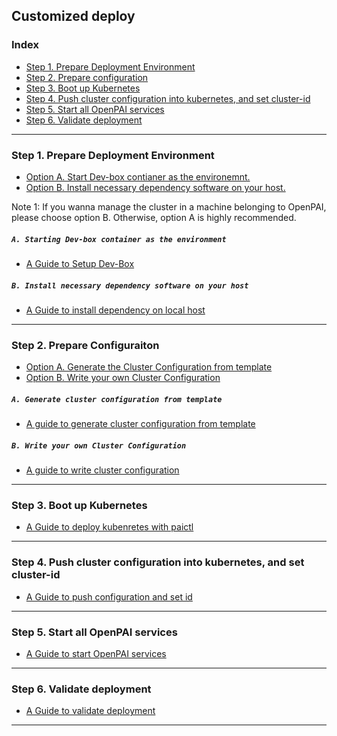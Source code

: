 <!--
  Copyright (c) Microsoft Corporation
  All rights reserved.

  MIT License

  Permission is hereby granted, free of charge, to any person obtaining a copy of this software and associated
  documentation files (the "Software"), to deal in the Software without restriction, including without limitation
  the rights to use, copy, modify, merge, publish, distribute, sublicense, and/or sell copies of the Software, and
  to permit persons to whom the Software is furnished to do so, subject to the following conditions:
  The above copyright notice and this permission notice shall be included in all copies or substantial portions of the Software.

  THE SOFTWARE IS PROVIDED *AS IS*, WITHOUT WARRANTY OF ANY KIND, EXPRESS OR IMPLIED, INCLUDING
  BUT NOT LIMITED TO THE WARRANTIES OF MERCHANTABILITY, FITNESS FOR A PARTICULAR PURPOSE AND
  NONINFRINGEMENT. IN NO EVENT SHALL THE AUTHORS OR COPYRIGHT HOLDERS BE LIABLE FOR ANY CLAIM,
  DAMAGES OR OTHER LIABILITY, WHETHER IN AN ACTION OF CONTRACT, TORT OR OTHERWISE, ARISING FROM,
  OUT OF OR IN CONNECTION WITH THE SOFTWARE OR THE USE OR OTHER DEALINGS IN THE SOFTWARE.
-->

## Customized deploy 

### Index
- [Step 1. Prepare Deployment Environment](#c-step-1)
- [Step 2. Prepare configuration](#c-step-2)
- [Step 3. Boot up Kubernetes](#c-step-3)
- [Step 4. Push cluster configuration into kubernetes, and set cluster-id](#c-step-4)
- [Step 5. Start all OpenPAI services](#c-step-5)
- [Step 6. Validate deployment](#c-step-6)

***

### Step 1. Prepare Deployment Environment <a name="c-step-1"></a>

- [Option A. Start Dev-box contianer as the environemnt.](#dev_box) 
- [Option B. Install necessary dependency software on your host.](#install)

Note 1: If you wanna manage the cluster in a machine belonging to OpenPAI, please choose option B. Otherwise, option A is highly recommended.


##### ```A. Starting Dev-box container as the environment``` <a name="dev_box"></a>

- [A Guide to Setup Dev-Box](./how-to-setup-dev-box.md)

##### ```B. Install necessary dependency software on your host``` <a name="install"></a>

- [A Guide to install dependency on local host](./how-to-install-depdencey.md)

***

### Step 2. Prepare Configuraiton <a name="c-step-2"></a>

- [Option A. Generate the Cluster Configuration from template](#opt_a)
- [Option B. Write your own Cluster Configuration](#opt_b)


##### ```A. Generate cluster configuration from template``` <a name="opt_a"></a>

- [A guide to generate cluster configuration from template](./how-to-generate-cluster-config.md)

##### ```B. Write your own Cluster Configuration``` <a name="opt_b"></a>

- [A guide to write cluster configuration](./customized-configuration.md)

***

### Step 3. Boot up Kubernetes <a name="c-step-3"></a>

- [A Guide to deploy kubenretes with paictl](./how-to-bootup-k8s.md)

***

### Step 4. Push cluster configuration into kubernetes, and set cluster-id <a name="c-step-4"></a>

- [A Guide to push configuration and set id](./push-cfg-and-set-id.md)

***

### Step 5. Start all OpenPAI services <a name="c-step-5"></a>

- [A Guide to start OpenPAI services](./how-to-start-pai-serv.md)


***

### Step 6. Validate deployment <a name="c-step-6"></a>

- [A Guide to validate deployment](./validate-deployment.md)

***


